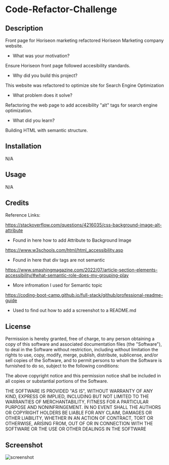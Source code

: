 # Code-Refactor-Challenge

## Description

Front page for Horiseon marketing refactored Horiseon Marketing company website. 

- What was your motivation?

Ensure Horiseon front page followed accesibility standards.

- Why did you build this project? 

This website was refactored to optimize site for Search Engine Optimization 

- What problem does it solve?

Refactoring the web page to add accesibility "alt" tags for search engine optimization. 

- What did you learn?

Building HTML with semantic structure.

## Installation

N/A

## Usage

N/A

## Credits

Reference Links:

https://stackoverflow.com/questions/4216035/css-background-image-alt-attribute 
- Found in here how to add Attribute to Background Image

https://www.w3schools.com/html/html_accessibility.asp 
- Found in here that div tags are not semantic

https://www.smashingmagazine.com/2022/07/article-section-elements-accessibility/#what-semantic-role-does-my-grouping-play 
- More infromation I used for Semantic topic

https://coding-boot-camp.github.io/full-stack/github/professional-readme-guide 
- Used to find out how to add a screenshot to a README.md


## License

Permission is hereby granted, free of charge, to any person obtaining a copy of this software and associated documentation files (the "Software"), to deal in the Software without restriction, including without limitation the rights to use, copy, modify, merge, publish, distribute, sublicense, and/or sell copies of the Software, and to permit persons to whom the Software is furnished to do so, subject to the following conditions:  
    
The above copyright notice and this permission notice shall be included in all copies or substantial portions of the Software. 
    
THE SOFTWARE IS PROVIDED "AS IS", WITHOUT WARRANTY OF ANY KIND, EXPRESS OR IMPLIED, INCLUDING BUT NOT LIMITED TO THE WARRANTIES OF MERCHANTABILITY, FITNESS FOR A PARTICULAR PURPOSE AND NONINFRINGEMENT. IN NO EVENT SHALL THE AUTHORS OR COPYRIGHT HOLDERS BE LIABLE FOR ANY CLAIM, DAMAGES OR OTHER LIABILITY, WHETHER IN AN ACTION OF CONTRACT, TORT OR OTHERWISE, ARISING FROM, OUT OF OR IN CONNECTION WITH THE SOFTWARE OR THE USE OR OTHER DEALINGS IN THE SOFTWARE

## Screenshot

![screenshot](/assets/images/Horiseon-Front-Page-Screenshot.png)
